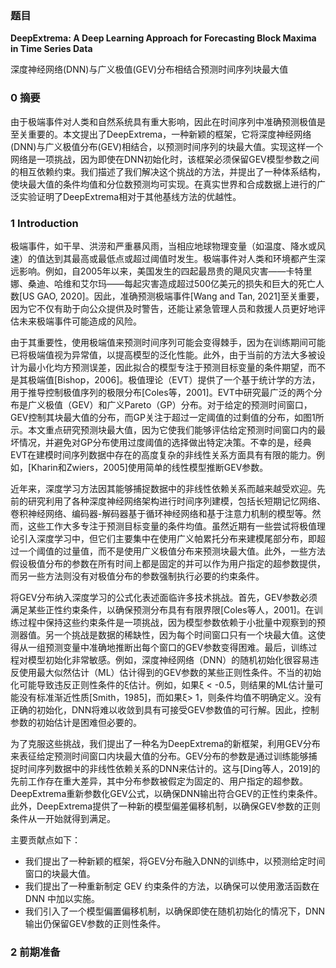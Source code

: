 ### 题目

**DeepExtrema: A Deep Learning Approach for Forecasting Block Maxima in Time Series Data**

深度神经网络(DNN)与广义极值(GEV)分布相结合预测时间序列块最大值

### 0 摘要

​	由于极端事件对人类和自然系统具有重大影响，因此在时间序列中准确预测极值是至关重要的。本文提出了DeepExtrema，一种新颖的框架，它将深度神经网络(DNN)与广义极值分布(GEV)相结合，以预测时间序列的块最大值。实现这样一个网络是一项挑战，因为即使在DNN初始化时，该框架必须保留GEV模型参数之间的相互依赖约束。我们描述了我们解决这个挑战的方法，并提出了一种体系结构，使块最大值的条件均值和分位数预测均可实现。在真实世界和合成数据上进行的广泛实验证明了DeepExtrema相对于其他基线方法的优越性。

### 1 Introduction

​	极端事件，如干旱、洪涝和严重暴风雨，当相应地球物理变量（如温度、降水或风速）的值达到其最高或最低点或超过阈值时发生。极端事件对人类和环境都产生深远影响。例如，自2005年以来，美国发生的四起最昂贵的飓风灾害——卡特里娜、桑迪、哈维和艾尔玛——每起灾害造成超过500亿美元的损失和巨大的死亡人数[US GAO, 2020]。因此，准确预测极端事件[Wang and Tan, 2021]至关重要，因为它不仅有助于向公众提供及时警告，还能让紧急管理人员和救援人员更好地评估未来极端事件可能造成的风险。

​	由于其重要性，使用极端值来预测时间序列可能会变得棘手，因为在训练期间可能已将极端值视为异常值，以提高模型的泛化性能。此外，由于当前的方法大多被设计为最小化均方预测误差，因此拟合的模型专注于预测目标变量的条件期望，而不是其极端值[Bishop，2006]。极值理论（EVT）提供了一个基于统计学的方法，用于推导控制极值序列的极限分布[Coles等，2001]。EVT中研究最广泛的两个分布是广义极值（GEV）和广义Pareto（GP）分布。对于给定的预测时间窗口，GEV控制其块最大值的分布，而GP关注于超过一定阈值的过剩值的分布，如图1所示。本文重点研究预测块最大值，因为它使我们能够评估给定预测时间窗口内的最坏情况，并避免对GP分布使用过度阈值的选择做出特定决策。不幸的是，经典EVT在建模时间序列数据中存在的高度复杂的非线性关系方面具有有限的能力。例如，[Kharin和Zwiers，2005]使用简单的线性模型推断GEV参数。

​	近年来，深度学习方法因其能够捕捉数据中的非线性依赖关系而越来越受欢迎。先前的研究利用了各种深度神经网络架构进行时间序列建模，包括长短期记忆网络、卷积神经网络、编码器-解码器基于循环神经网络和基于注意力机制的模型等。然而，这些工作大多专注于预测目标变量的条件均值。虽然近期有一些尝试将极值理论引入深度学习中，但它们主要集中在使用广义帕累托分布来建模尾部分布，即超过一个阈值的过量值，而不是使用广义极值分布来预测块最大值。此外，一些方法假设极值分布的参数在所有时间上都是固定的并可以作为用户指定的超参数提供，而另一些方法则没有对极值分布的参数强制执行必要的约束条件。

​	将GEV分布纳入深度学习的公式化表述面临许多技术挑战。首先，GEV参数必须满足某些正性约束条件，以确保预测分布具有有限界限[Coles等人，2001]。在训练过程中保持这些约束条件是一项挑战，因为模型参数依赖于小批量中观察到的预测器值。另一个挑战是数据的稀缺性，因为每个时间窗口只有一个块最大值。这使得从一组预测变量中准确地推断出每个窗口的GEV参数变得困难。最后，训练过程对模型初始化非常敏感。例如，深度神经网络（DNN）的随机初始化很容易违反使用最大似然估计（ML）估计得到的GEV参数的某些正则性条件。不当的初始化可能导致违反正则性条件的ξ估计。例如，如果ξ < -0.5，则结果的ML估计量可能没有标准渐近性质[Smith，1985]，而如果ξ> 1，则条件均值不明确定义。没有正确的初始化，DNN将难以收敛到具有可接受GEV参数值的可行解。因此，控制参数的初始估计是困难但必要的。

​	为了克服这些挑战，我们提出了一种名为DeepExtrema的新框架，利用GEV分布来表征给定预测时间窗口内块最大值的分布。GEV分布的参数是通过训练能够捕捉时间序列数据中的非线性依赖关系的DNN来估计的。这与[Ding等人，2019]的先前工作存在重大差异，其中分布参数被假定为固定的、用户指定的超参数。DeepExtrema重新参数化GEV公式，以确保DNN输出符合GEV的正性约束条件。此外，DeepExtrema提供了一种新的模型偏差偏移机制，以确保GEV参数的正则条件从一开始就得到满足。

主要贡献点如下：

+ 我们提出了一种新颖的框架，将GEV分布融入DNN的训练中，以预测给定时间窗口的块最大值。
+ 我们提出了一种重新制定 GEV 约束条件的方法，以确保可以使用激活函数在 DNN 中加以实施。
+ 我们引入了一个模型偏置偏移机制，以确保即使在随机初始化的情况下，DNN输出仍保留GEV参数的正则性条件。

### 2 前期准备

